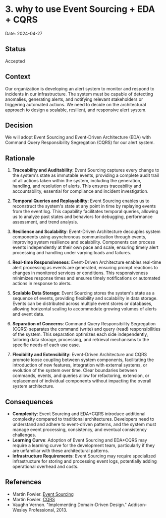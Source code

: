 # 3. why to use Event Sourcing + EDA + CQRS

Date: 2024-04-27

## Status

Accepted

## Context
Our organization is developing an alert system to monitor and respond to incidents in our infrastructure. The system must be capable of detecting anomalies, generating alerts, and notifying relevant stakeholders or triggering automated actions. We need to decide on the architectural approach to design a scalable, resilient, and responsive alert system.

## Decision
We will adopt Event Sourcing and Event-Driven Architecture (EDA) with Command Query Responsibility Segregation (CQRS) for our alert system.

## Rationale
1. **Traceability and Auditability**: Event Sourcing captures every change to the system's state as immutable events, providing a complete audit trail of all actions taken within the system, including the generation, handling, and resolution of alerts. This ensures traceability and accountability, essential for compliance and incident investigation.

2. **Temporal Queries and Replayability**: Event Sourcing enables us to reconstruct the system's state at any point in time by replaying events from the event log. This capability facilitates temporal queries, allowing us to analyze past states and behaviors for debugging, performance assessment, and trend analysis.

3. **Resilience and Scalability**: Event-Driven Architecture decouples system components using asynchronous communication through events, improving system resilience and scalability. Components can process events independently at their own pace and scale, ensuring timely alert processing and handling under varying loads and failures.

4. **Real-time Responsiveness**: Event-Driven Architecture enables real-time alert processing as events are generated, ensuring prompt reactions to changes in monitored services or conditions. This responsiveness minimizes response times and ensures timely notifications or automated actions in response to alerts.

5. **Scalable Data Storage**: Event Sourcing stores the system's state as a sequence of events, providing flexibility and scalability in data storage. Events can be distributed across multiple event stores or databases, allowing horizontal scaling to accommodate growing volumes of alerts and event data.

6. **Separation of Concerns**: Command Query Responsibility Segregation (CQRS) separates the command (write) and query (read) responsibilities of the system. This separation optimizes each side independently, tailoring data storage, processing, and retrieval mechanisms to the specific needs of each use case.

7. **Flexibility and Extensibility**: Event-Driven Architecture and CQRS promote loose coupling between system components, facilitating the introduction of new features, integration with external systems, or evolution of the system over time. Clear boundaries between commands, events, and queries allow for refactoring, extension, or replacement of individual components without impacting the overall system architecture.

## Consequences
- **Complexity**: Event Sourcing and EDA+CQRS introduce additional complexity compared to traditional architectures. Developers need to understand and adhere to event-driven patterns, and the system must manage event processing, consistency, and eventual consistency challenges.
- **Learning Curve**: Adoption of Event Sourcing and EDA+CQRS may require a learning curve for the development team, particularly if they are unfamiliar with these architectural patterns.
- **Infrastructure Requirements**: Event Sourcing may require specialized infrastructure for storing and processing event logs, potentially adding operational overhead and costs.

## References
- Martin Fowler. [Event Sourcing](https://martinfowler.com/eaaDev/EventSourcing.html)
- Martin Fowler. [CQRS](https://martinfowler.com/bliki/CQRS.html)
- Vaughn Vernon. "Implementing Domain-Driven Design." Addison-Wesley Professional, 2013.
